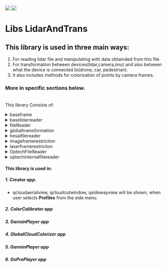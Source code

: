 <!-- PROJECT LOGO -->
<br />
<div align="left">
<img src="https://github.com/dekdekan/lidaretto-desktop/blob/completeRefactor_change_cuts/README_images/logo_black.svg#gh-light-mode-only">
<img src="https://github.com/dekdekan/lidaretto-desktop/blob/completeRefactor_change_cuts/README_images/logo_white.svg#gh-dark-mode-only">
</div>
  <h1 align="left">Libs LidarAndTrans</h1>

## This library is used in three main ways: 
1. For reading lidar file and manipulating with data obtainded from this file
2. For transformation between devices(lidar,camera,imu) and also between  what the device is connected to(drone, car, pedestrian).
3. It also includes methods for colorization of points by camera frames.<br />
### More in specific sections below. <br /><br />
This library Consists of:

<!-- //////////////////////////////////////////////////////////////////////////////////////////////////////////////////////////////////////////////////////// -->

<details><summary>baseframe</summary>
<p>

## baseframe is class where we can store lidar frame with points.
We can get some frame/s from lidar file by some file reader of this library(fileReader, hesaifilereader, OptechFileReader, optechinternalfilereader) and manipulate with this frame(points), colorize them and so on.

  
### Getting Started
1. To start, simply create object of this class and then you can use corresponding methods.
2. You can also create and init object of this class by using conscructor:
```js
new BaseFrame();
```
2. To add point to frame use method **addPoint** on object:
  
  
    - `pointtoadd` - point(structure that holds point info, which we can get from lidar file- it is defined in common.h file) that should be added
    - `r ,g, b` - defines a RGB color of point

```js
void BaseFrame::addPoint(basepointinfo &pointtoadd,int r,int g, int b)
```
3. You can also add point by another method **addPoint** on object:
    - `pointtoadd` - point(structure that holds point info, which we can get from lidar file- it is in common.h file) that should be added
    - `recalcRGB` - whether point should be colored according to its intensity

```js
void BaseFrame::addPoint(basepointinfo &pointtoadd, bool recalcRGB)
```
  
---  
  
</p>
</details>


<!-- //////////////////////////////////////////////////////////////////////////////////////////////////////////////////////////////////////////////////////// -->

<details><summary>baselidarreader</summary>
<p>

### baselidarreader is a template for all readers which inherit from this class

 All reader inherited from this class should contain methods:
  
1. Open prepared file:
  
    - `pcapfile` -  name of lidar file

&emsp;&emsp;If given file exists **returns true**, else **returns false**.
```js
int openPreparedFile(std::string pcapfile)
``` 
2. Basic Init of prepared file:
  
    - `pcapfile` -  name of lidar file

&emsp;&emsp;If given file was init **returns number of frames**.
```js
int initFile(std::string pcapfile)
``` 
3. Inits frames data info structure based on the info from lidar file and given transformation:
  
    - `outputData` - holds all frames data info structures, its main output of this method
    - `pcapfile` - lidar file
    - `transformation` - transformation assigned to frames
    - `timeoffset` - timestamp offset
    - `stopcalculating` - disable/enable calculation

&emsp;&emsp;If given file was init **returns size of output data**.
```js
int initFileWithTransformations(std::vector<FrameData> &outputData, std::string pcapfile, std::vector<Transformation> &transformation, int timeoffset, bool *stopcalculating = nullptr)
``` 
4. To set corrections for lidar data:
  
    - `corrections` -  new corrections

```js
void setLaserMeasurementCorrections(std::vector<compensationValues> corrections)
``` 
  
5. To set info about frames- position("index") in lidar file and timestamp of each frame use method:
  
    - `newFrames` -  new info to be assigned

```js
void setFramesIDs(std::vector<FrameFileInfo> newFrames)
``` 
  
  
6. To get some lidar frame use method **getLasFrame** on object:
  
    - `localfile` - lidar file in which the frame will be searched
    - `index` - index of frame, which should be returned
    - `lidToFrame` - lidar transformation
    - `restriction` - restriction to add some points to frame
    - `openedFileID` - openedFileID
    - `colormodel` - colormodel
    - `minIntensityColor` - minimum intensity color
    - `maxIntensityColor` - maximum intensity color

```js
BaseFrame getLasFrame(std::ifstream &localfile,int index,CLidarToFrameTrans *lidToFrame,laserFrameRestrictionBase *restriction,int &openedFileID,int colormodel,double minIntensityColor,double maxIntensityColor);
```

7. To get actual reading position in lidar file use method:
  
```js
uint64_t getactualfilepos();
``` 

8. To get maximum position in lidar file use method:
  
```js
 uint64_t getmaxfilepos();
``` 

9. To get model of lidar use method:
  
```js
int getLaserModelType()
``` 


10. To get id of lines for a preset option call **getUnusedLidarLinesForPresetOption**:
  
    - `pcapfile` -  file

&emsp;&emsp;This output is used for filtering when only some of the laser data are wanted
```js
std::vector<int> getUnusedLidarLinesForPresetOption(LidarLinesPresets whichLines);

---

</p>
</details>

<!-- //////////////////////////////////////////////////////////////////////////////////////////////////////////////////////////////////////////////////////// -->

<details><summary>clidartoframetrans</summary>
<p>

## This class is used for transformation of lidar to IMU based on transformation structures.
  
### Getting Started
1. To generate transformation matrix of lidar data to imu, call constructor of this class:
    - `laserToBodyCalib` - calibration structure of transformation from lidar to imu
    - `laserToBodyTransf` - transformation structure of lidar to imu
    - `lidoffset` - offset of lidar

```js
CLidarToFrameTrans(const Transformation &laserToBodyCalib,const Transformation &laserToBodyTransf,double lidoffset);

```
2. To transform some point from lidar to imu call **rotatePointToFrame** on object of this class:
  
    - `point` - point that should be transformed
  
&emsp;&emsp;It returns **basepointinfo structure**(structure that holds transformed point info-it is defined in common.h file)
```js
basepointinfo rotatePointToFrame(basepointinfo point)
```
 
3. To get lidar to IMU transformation matrix call:
  
```js
Eigen::Affine3f getLidarToImuRotation()
``` 

4. To get lidar offset call:
  
```js
double getLidarRotOffset()
``` 
 
</p>
</details>

<!-- //////////////////////////////////////////////////////////////////////////////////////////////////////////////////////////////////////////////////////// -->
  
<details><summary>fileReader</summary>
<p>

##  This class is used for reading and manipulating with Velodyne lidar data.
  Most of the methods are inherited from baselidarreader class and implemented here.
    
```diff
- see baselidarreader section
```
  You can call all this inherited method on object of this class.
 This is implemented for models VLP-16, Hi-Res and Ultra.
  
### Getting Started
1. Most of the methods are inherited from baselidarreader class.
  
2. To start use constructor of this class:

    - `pcapfile` - lidar file
  
```js
fileReader::fileReader(std::string pcapfile)
```
2. Inherited method **getLaserModelType** for this class returns:
  
    - `0` - when model is VLP16
    - `1` - when model is Ultra
    - `2` - when model is Hi-Res

```js
int getLaserModelType()
```
  
  <br>Another methods of this class:<br>
  
3. To return requested lidar frame in sphere, call:
  
    - `localfile` - lidar file in which the frame will be searched
    - `index` - index of frame, which should be returned
    - `lidToFrame` - lidar transformation to imu
    - `restriction` - restriction to add some points to frame(see laserFrameRestriction section)
    - `videodata` - video data(relation with trajectory and so on)
    - `cap` - video capture
    - `openedFileID` - its used for colorization(it is not used yet)
    - `colormodel` - color model

```js
    BaseFrame getLasSphere(std::ifstream &localfile,int index,CLidarToFrameTrans *lidToFrame,laserFrameRestrictionBase *restriction,VideoInfo &videodata,cv::VideoCapture &cap,int &openedFileID,int colormodel  );

```
 
4. To get completed sphere call:
  
    - `timestamp` - time stamp
    - `spheresize` - size of sphere
    - `lidToFrame` - lidar transformation to imu
    - `restriction` - restriction to add some points to frame(see laserFrameRestriction section)
    - `videodata` - video data(relation with trajectory and so on)
    - `cap` - video capture
    - `openedFileID` - its used for colorization(it is not used yet)
    - `colormodel` - color model

```js
BaseFrame getLasCompleteSphere(int timestamp,int spheresize,CLidarToFrameTrans *lidToFrame,laserFrameRestrictionBase *restriction,VideoInfo &videodata,cv::VideoCapture &cap,int &openedFileID,int colormodel  );

```
  
5. To colorize frame with video from 360 camera call(It is not done yet):
  
    - `frame` - frame that should be colored
    - `videodata` - video data(relation with trajectory and so on)
    - `cap` - video capture
    - `openedFileID` - ID of opened file

```js
    void colorizeFrameWith360video(BaseFrame &frame,VideoInfo &videodata, cv::VideoCapture &cap,int &openedFileID);
```

6. To get number of frames call:

```js
int getNumberOfFrames()
```

7. To get Ids of frames(position of frames in lidar file) call:
  
```js
std::vector<FrameFileInfo> getFramesIDs()
```


8. To check whether file is lidar file of this class:
  
    - `pcapfile` -  file

```js
bool fileReader::isFileThisLidar(std::string pcapfile)
```

9. To calculate and return timestamp offsets from file call:
  
```js
std::vector<long long> calculateTimestampOffset()
```

10. To get ID of transformation based on given timestamp use:
  
    - `pointTimestamp` -  timestamp of point
    - `transformation` -  vector of transformations, where is looking for specific transformation based on timestamp
    - `previousID` -  previous transformation ID

```js
int getTransformationIdFromTimestamp(long long pointTimestamp,const std::vector<Transformation> &transformation,int previousID)
```

</p>
</details>
  
<!-- //////////////////////////////////////////////////////////////////////////////////////////////////////////////////////////////////////////////////////// -->

<details><summary>globaltramsformation</summary>
<p>

## This class is used for transformation of points or camera to global coordinates.
It is also used for colorization of points by camera frames.
Colorization is implemented for camera models Garmin, LabPano and Sony.
  
### Getting Started
1. To start use constructor of this class:

    - `transformation` - lidar file
    - `bodyToVehicle` - transformation structure between IMU and what the imu is attached to(drone, car, pedestrian)
    - `boresighToVehicle` - transformation structure for boresight
    - `iecalibparams` - transformation structure for compensation of bodyToVehicle rotation
    - `restriction` - restriction to add some points into frame(see laserframerestriction section)
    - `offset` - timestamp offset

  
```js
globaltramsformation::globaltramsformation(std::vector<Transformation> *transformation,const Transformation &bodyToVehicle,const Transformation &boresighToVehicle,const Transformation &iecalibparams,laserFrameRestrictionBase *restriction,const int offset)
```
2. To get transformed frame(frame points) in global coordinates use method:

    - `frame` - frame that will be transformed
    - `frameID` - ID of frame
    - `colormode` - color model

- At first frame is transformed from IMU to what the IMU is attached to(drone, car, pedestrian).
* Then this transformed frame is transform to global coordinates.
```js
    BaseFrame *transformFrame(BaseFrame &frame,int frameID=0,int colormode=0);
```

&emsp;&emsp;Or use:

    - `frame` - frame that will be transformed
    - `lidarToImuRot` - transformation matrix between lidar and IMU
    - `frameID` - ID of frame
    - `colormode` - color model

- At first, frame is transformed from lidar to IMU.
* Then this transformed frame is transformed from IMU to what the imu is attached to(drone, car, pedestrian).
+ Finally is transform to global coordinates

```js
    BaseFrame *transformFrame(BaseFrame &frame,Eigen::Affine3f lidarToImuRot, int frameID=0,int colormode=0);
```


2. To set transformation matrix of camera to what the camera is attached to(drone, car, pedestrian) call:

    - `CameraToVehicle` -  transformation structure of camera to what the camera is attached to(drone, car, pedestrian).
    - `baseRot` -  rotation of camera which ensures that the axes of rotation about the Z axis coincide with the imu
    - `offset` -  camera time offset

```js
    void setCameraToVeh(const Transformation &CameraToVehicle,double baseRot,const double offset);
```





---  
</p>
</details>

<!-- //////////////////////////////////////////////////////////////////////////////////////////////////////////////////////////////////////////////////////// -->

<details><summary>hesaifilereader</summary>
<p>

##  This class is used for reading and manipulating with Hesai lidar data.
  Most of the methods are inherited from baselidarreader class and implemented here.
    
```diff
- see baselidarreader section
```
  You can call all this inherited method on object of this class.
  This is implemented for models XT-32, XT-16 and XT32M2.
  
### Getting Started
1. Most of the methods are inherited from baselidarreader class.
  
2. To start use constructor of this class and create object:

    - `pcapfile` - lidar file
  
```js
HesaiFileReader::HesaiFileReader(std::string pcapfile)
```
3. Inherited method **getLaserModelType** for this class returns:
  
    - `0` - when model is XT32
    - `1` - when model is xt16
    - `2` - when model is xt32m2x

```js
int getLaserModelType()
```
  
  <br>Another methods of this class:<br>
  
  
4. To colorize frame with video from 360 camera call(It is not done yet):
  
    - `frame` - frame that should be colored
    - `videodata` - video data(relation with trajectory and so on)
    - `cap` - video capture
    - `openedFileID` - ID of opened file

```js
    void colorizeFrameWith360video(BaseFrame &frame,VideoInfo &videodata, cv::VideoCapture &cap,int &openedFileID);
```

5. To get number of frames call:

```js
int getNumberOfFrames()
```

6. To get Ids of frames(position of frames in lidar file) call:
  
```js
std::vector<FrameFileInfo> getFramesIDs()
```


7. To check whether file is lidar file of this class:
  
    - `pcapfile` -  file

```js
bool fileReader::isFileThisLidar(std::string pcapfile)
```

8. To get ID of transformation based on given timestamp use:
  
    - `pointTimestamp` -  timestamp of point
    - `transformation` -  vector of transformations, where is looking for specific transformation based on timestamp
    - `previousID` -  previous transformation ID

```js
int getTransformationIdFromTimestamp(long long pointTimestamp,const std::vector<Transformation> &transformation,int previousID)
```

---  
</p>
</details>


<!-- //////////////////////////////////////////////////////////////////////////////////////////////////////////////////////////////////////////////////////// -->

<details><summary>imageframerestriciton</summary>
<p>

## imageframerestriciton is the class that manages filtering image parts for colorization.
Filters are stored in registry and each filter can have multiple zones.
Filters are defined as polygones where if a points falls into, it shouldnt be colored by this pixel.
```diff
- Please make sure, your application has correctly set OrganizationName and ApplicationName. Otherwise you wont find any filters.
```

The structure of registry entry is:<br> <br>HKEY_CURRENT_USER/SOFTWARE/ORGANIZATION_NAME/APPLICATION_NAME/image_restriction_zones/ID
<br><br> Each image_restriction_zones entry has a name and an array of regions, each region has an array of points defined as x,y pairs, each in range<0,1>

### Getting Started
1. To start use constructor of this class and create object:
  
```js
imageFrameRestriction::imageFrameRestriction()
```
2. To load some filter from registry by given name call:

     - `filtername` - name of filter to be loaded, if not existing or "" filter is created empty
```js
void loadFilter(std::string filtername)
```  

3. To load some filter from registry by given id call:

     - `filterid` - id of filter to be loaded, if not existing or less than 0, filter is created empty
```js
void loadFilter(int filterid)
```  

4. To check whether point is in filter zone and should be filtered call:
     - `x` - x coordinate of point
     - `y` - y coordinate of point
     
&emsp;&emsp;It **returns true** when point is in filter zone, else **return false**
```js
bool isPointInZone(double x, double y)
```  



---  
  
</p>
</details>
  
  
  <!-- //////////////////////////////////////////////////////////////////////////////////////////////////////////////////////////////////////////////////////// -->

<details><summary>laserframerestriciton</summary>
<p>

## laserframerestriciton is the class that defines restrictions to add point into frame.
Filters are stored in registry.

```diff
- Please make sure, your application has correctly set OrganizationName and ApplicationName. Otherwise you wont find any filters.
```

The structure of registry entry is:<br> <br>HKEY_CURRENT_USER/SOFTWARE/ORGANIZATION_NAME/APPLICATION_NAME/filters/ID

<br><br> Each filters entry has a name and an array of regions.

### Getting Started
1. To start use constructor of this class and create object:
  
```js
laserFrameRestrictionBase::laserFrameRestrictionBase()
```

or

     - `lidtrans` - lidar transformation to body data(see clidartoframetrans section)
```js
laserFrameRestrictionBase::laserFrameRestrictionBase(CLidarToFrameTrans *lidtrans)
```

or

     - `whichRestrictions` - id of filter that will be used
     - `lidtrans` - lidar transformation to body data(see clidartoframetrans section)


```js
laserFrameRestrictionBase::laserFrameRestrictionBase(int whichRestrictions, CLidarToFrameTrans *lidtrans)
```

2. To determine if point is in laser limits and inside the defined region use:
   
     - `point` - point(structure that holds point info, which we can get from lidar file- it is defined in common.h file) which is observed

&emsp;&emsp;It **returns true** when point is in ranges, else **return false** - it should be filtered

```js
bool pointInRange(basepointinfo point)
```





---  
  
</p>
</details>
  
  
  <!-- //////////////////////////////////////////////////////////////////////////////////////////////////////////////////////////////////////////////////////// -->

<details><summary>OptechFileReader</summary>
<p>

##  This class is used for reading and manipulating with Optech lidar data.
  Most of the methods are inherited from baselidarreader class and implemented here.
    
```diff
- see baselidarreader section
```
  You can call all this inherited method on object of this class.
  This is implemented for model CL-360
  
### Getting Started
1. Most of the methods are inherited from baselidarreader class.
  
2. To start use constructor of this class:
  
```js
OptechFileReader::OptechFileReader()
```
2. Inherited method **getLaserModelType** for this class returns:

    - `1` - when model is CL-360

```js
int getLaserModelType()
```
  
  <br>Another methods of this class:<br>
  

3. To get Ids of frames(position of frames in lidar file) call:
  
```js
std::vector<FrameFileInfo> getFramesIDs()
```


4. To check whether file is lidar file of this class:
  
    - `pcapfile` -  file

```js
bool fileReader::isFileThisLidar(std::string pcapfile)
```

5. To get ID of transformation based on given timestamp use:
  
    - `pointTimestamp` -  timestamp of point
    - `transformation` -  vector of transformations, where is looking for specific transformation based on timestamp
    - `previousID` -  previous transformation ID

```js
int getTransformationIdFromTimestamp(long long pointTimestamp,const std::vector<Transformation> &transformation,int previousID)
```

---  
  
</p>
</details>
  
  
  <!-- //////////////////////////////////////////////////////////////////////////////////////////////////////////////////////////////////////////////////////// -->

<details><summary>optechinternalfilereader</summary>
<p>

##  This clss is used for reading and manipulating with Optech lidar data, specifically stored on internal disk. 
 These data are in
 specific format. For manipulating with these data in this class, it is
 necessary to change the internal data format to our format. This is done using
 app InternalOptechToCreatorOptechModificator.
 This class inherited methods from baselidarreader class.
    
```diff
- see baselidarreader section
```
  You can call all this inherited method on object of this class.
  This is implemented for model CL-360
  
### Getting Started
1. Most of the methods are inherited from baselidarreader class.
  
2. To start use constructor of this class:
  
```js
OptechInternalFileReader::OptechInternalFileReader()
```
2. Inherited method **getLaserModelType** for this class returns:

    - `1` - when model is CL-360

```js
int getLaserModelType()
```
  
  <br>Another methods of this class:<br>
  

3. To get Ids of frames(position of frames in lidar file) call:
  
```js
std::vector<FrameFileInfo> getFramesIDs()
```


4. To check whether file is lidar file of this class:
  
    - `pcapfile` -  file

```js
bool fileReader::isFileThisLidar(std::string pcapfile)
```

5. To get ID of transformation based on given timestamp use:
  
    - `pointTimestamp` -  timestamp of point
    - `transformation` -  vector of transformations, where is looking for specific transformation based on timestamp
    - `previousID` -  previous transformation ID

```js
int getTransformationIdFromTimestamp(long long pointTimestamp,const std::vector<Transformation> &transformation,int previousID)
```

  
---  
  
</p>
</details>
 
<!-- //////////////////////////////////////////////////////////////////////////////////////////////////////////////////////////////////////////////////////// -->


#### This library is used in:
##### 1. Creator app. 
-   qcloudaerialview, qcloudcutwindow, qsidewayview will be shown, when user selects **Profiles** from the side menu.
  
##### 2. ColorCalibrator app
##### 3. GarminPlayer app
##### 4. GlobalCloudColorizer app
##### 5. GarminPlayer app
##### 6. GoProPlayer app

<script src="https://unpkg.com/babel-standalone@6/babel.min.js"></script>
<script src="https://unpkg.com/react@15.6.1/dist/react.min.js"></script>
<script src="https://unpkg.com/react-dom@15.6.1/dist/react-dom.min.js"></script>
